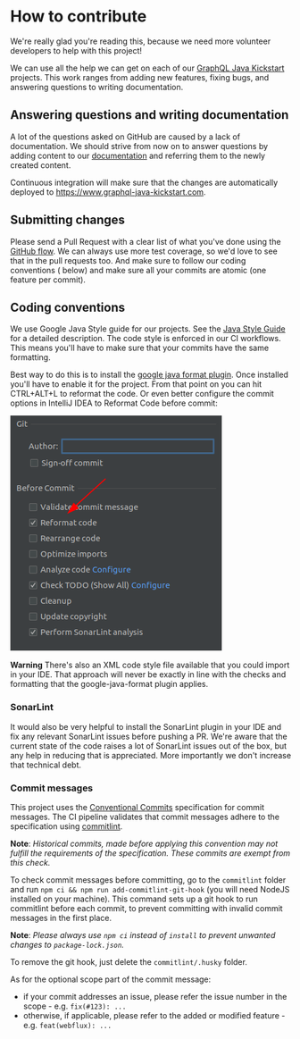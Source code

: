 # How to contribute

We're really glad you're reading this, because we need more volunteer developers to help with this
project!

We can use all the help we can get on each of
our [GraphQL Java Kickstart](https://github.com/graphql-java-kickstart)
projects. This work ranges from adding new features, fixing bugs, and answering questions to writing
documentation.

## Answering questions and writing documentation

A lot of the questions asked on GitHub are caused by a lack of documentation. We should
strive from now on to answer questions by adding content to
our [documentation](https://github.com/graphql-java-kickstart/documentation) and referring them to
the newly created content.

Continuous integration will make sure that the changes are automatically deployed to
https://www.graphql-java-kickstart.com.

## Submitting changes

Please send a Pull Request with a clear list of what you've done using the
[GitHub flow](https://guides.github.com/introduction/flow/). We can always use more test coverage,
so we'd love to see that in the pull requests too. And make sure to follow our coding conventions (
below) and make sure all your commits are atomic
(one feature per commit).

## Coding conventions

We use Google Java Style guide for our projects. See the
[Java Style Guide](https://google.github.io/styleguide/javaguide.html) for a detailed description.
The code style is enforced in our CI workflows. This means you'll have to make sure that your
commits have the same formatting.

Best way to do this is to install the
[google java format plugin](https://plugins.jetbrains.com/plugin/8527-google-java-format). Once
installed you'll have to enable it for the project. From that point on you can hit CTRL+ALT+L to
reformat the code. Or even better configure the commit options in IntelliJ IDEA to Reformat Code
before commit:

![screenshot-reformat-code-before-commit.png](screenshot-reformat-code-before-commit.png)

**Warning**
There's also an XML code style file available that you could import in your IDE. That approach will
never be exactly in line with the checks and formatting that the google-java-format plugin applies.

### SonarLint

It would also be very helpful to install the SonarLint plugin in your IDE and fix any relevant
SonarLint issues before pushing a PR. We're aware that the current state of the code raises a lot of
SonarLint issues out of the box, but any help in reducing that is appreciated. More importantly we
don't increase that technical debt.

### Commit messages

This project uses the [Conventional Commits](https://www.conventionalcommits.org) specification for commit messages.
The CI pipeline validates that commit messages adhere to the specification using 
[commitlint](https://github.com/conventional-changelog/commitlint).

**Note**: *Historical commits, made before applying this convention may not fulfill the requirements of the 
specification. These commits are exempt from this check.*

To check commit messages before committing, go to the `commitlint` folder and run `npm ci && npm run add-commitlint-git-hook` 
(you will need NodeJS installed on your machine). This command sets up a git hook to run commitlint before each commit,
to prevent committing with invalid commit messages in the first place.

**Note**: *Please always use `npm ci` instead of `install` to prevent unwanted changes to `package-lock.json`.*

To remove the git hook, just delete the `commitlint/.husky` folder.

As for the optional scope part of the commit message:
- if your commit addresses an issue, please refer the issue number in the scope - e.g. `fix(#123): ...`
- otherwise, if applicable, please refer to the added or modified feature - e.g. `feat(webflux): ...`  

